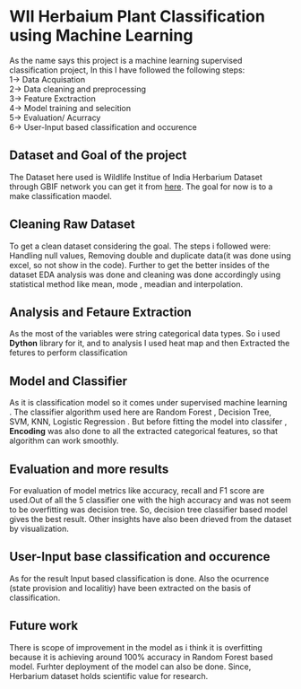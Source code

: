 # WII Herbaium Plant Classification using Machine Learning
As the name says this project is a machine learning supervised classification project, In this I have followed the following steps:<br>
1-> Data Acquisation<br>
2-> Data cleaning and preprocessing<br>
3-> Feature Exctraction<br>
4-> Model training and selecition<br>
5-> Evaluation/ Acurracy<br>
6-> User-Input based classification and occurence<br>
## Dataset and Goal of the project
The Dataset here used is  Wildlife Institue of India Herbarium Dataset through GBIF network you can get it from [here](https://www.gbif.org/dataset/9e7ea106-0bf8-4087-bb61-dfe4f29e0f17/project). 
The goal for now is to a make classification maodel.
## Cleaning Raw Dataset 
To get a clean dataset considering the goal. The steps i followed were: Handling null values, Removing double and duplicate data(it was done using excel, so not show in the code).
Further to get the better insides of the dataset EDA analysis was done and cleaning was done accordingly using statistical method like mean, mode , meadian and interpolation.
## Analysis and Fetaure Extraction
As the most of the variables were string categorical data types. So i used **Dython** library for it, and to analysis I used heat map and then Extracted the fetures to perform classification
## Model and Classifier
As it is classification model so it comes under supervised machine learning . The classifier algorithm used here are Random Forest , Decision Tree, SVM, KNN, Logistic Regression . But before fitting the model into classifer , **Encoding** was also done to all the extracted categorical features, so that algorithm can work smoothly.
## Evaluation and more results
For evaluation of model metrics like accuracy, recall and F1 score are used.Out of all the 5 classifier one with the high accuracy and was not seem to be overfitting was decision tree. So, decision tree classifier based model gives the best result. Other insights have also been drieved from the dataset by visualization.<br>
## User-Input base classification and occurence
As for the result Input based classification is done. Also the ocurrence (state provision and localitiy) have been extracted on the basis of classification.
## Future work
There is scope of improvement in the model as i think it is overfitting  because it is achieving around 100% accuracy in Random Forest based model. Furhter deployment of the model can also be done. Since, Herbarium dataset holds scientific value for research. 
